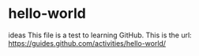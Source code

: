 # hello-world
ideas
This file is a test to learning GitHub. This is the url: https://guides.github.com/activities/hello-world/
